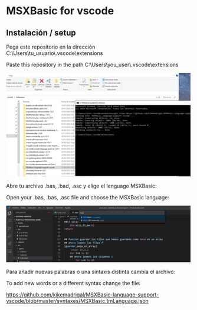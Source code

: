 # MSXBasic for vscode

## Instalación / setup

Pega este repositorio en la dirección C:\Users\tu_usuario\\.vscode\extensions

Paste this repository in the path 
C:\Users\you_user\\.vscode\extensions

<img src="images/MSXBasic1.png" width=500px>

Abre tu archivo .bas, .bad, .asc y elige el lenguage MSXBasic:

Open your .bas, .bas, .asc file and choose the MSXBasic language:

<img src="images/MSXBasic2.png" width=500px>

Para añadir nuevas palabras o una sintaxis distinta cambia el archivo:

To add new words or a different syntax change the file:

https://github.com/kikemadrigal/MSXBasic-language-support-vscode/blob/master/syntaxes/MSXBasic.tmLanguage.json

